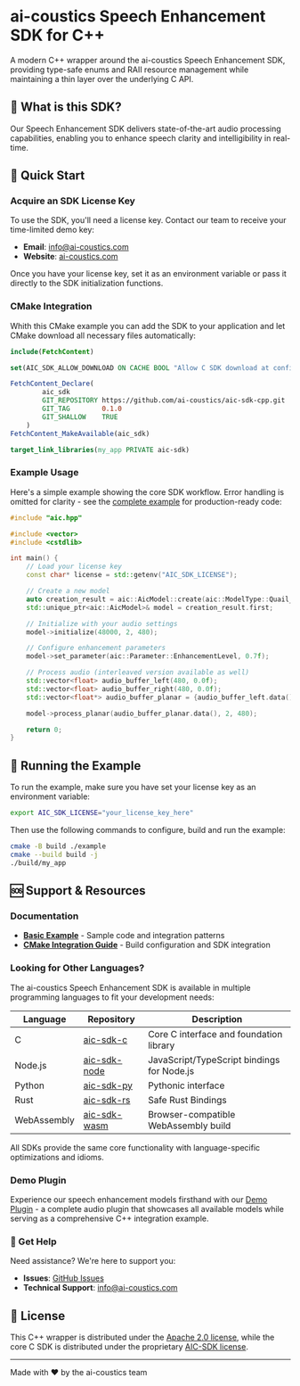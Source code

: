 # ai-coustics Speech Enhancement SDK for C++

A modern C++ wrapper around the ai-coustics Speech Enhancement SDK, providing type-safe enums and RAII resource management while maintaining a thin layer over the underlying C API.

## 🎯 What is this SDK?

Our Speech Enhancement SDK delivers state-of-the-art audio processing capabilities, enabling you to enhance speech clarity and intelligibility in real-time.

## 🚀 Quick Start

### Acquire an SDK License Key

To use the SDK, you'll need a license key. Contact our team to receive your time-limited demo key:

- **Email**: [info@ai-coustics.com](mailto:info@ai-coustics.com)
- **Website**: [ai-coustics.com](https://ai-coustics.com)

Once you have your license key, set it as an environment variable or pass it directly to the SDK initialization functions.

### CMake Integration

Whith this CMake example you can add the SDK to your application and let CMake download all necessary files automatically:

```cmake
include(FetchContent)

set(AIC_SDK_ALLOW_DOWNLOAD ON CACHE BOOL "Allow C SDK download at configure time")

FetchContent_Declare(
        aic_sdk
        GIT_REPOSITORY https://github.com/ai-coustics/aic-sdk-cpp.git
        GIT_TAG        0.1.0
        GIT_SHALLOW    TRUE
    )
FetchContent_MakeAvailable(aic_sdk)

target_link_libraries(my_app PRIVATE aic-sdk)
```

### Example Usage

Here's a simple example showing the core SDK workflow. Error handling is omitted for clarity - see the [complete example](example/main.cpp) for production-ready code:

```cpp
#include "aic.hpp"

#include <vector>
#include <cstdlib>

int main() {
    // Load your license key
    const char* license = std::getenv("AIC_SDK_LICENSE");

    // Create a new model
    auto creation_result = aic::AicModel::create(aic::ModelType::Quail_S48, license);
    std::unique_ptr<aic::AicModel>& model = creation_result.first;

    // Initialize with your audio settings
    model->initialize(48000, 2, 480);

    // Configure enhancement parameters
    model->set_parameter(aic::Parameter::EnhancementLevel, 0.7f);

    // Process audio (interleaved version available as well)
    std::vector<float> audio_buffer_left(480, 0.0f);
    std::vector<float> audio_buffer_right(480, 0.0f);
    std::vector<float*> audio_buffer_planar = {audio_buffer_left.data(), audio_buffer_right.data()};

    model->process_planar(audio_buffer_planar.data(), 2, 480);

    return 0;
}
```

## 🏃 Running the Example

To run the example, make sure you have set your license key as an environment variable:

```bash
export AIC_SDK_LICENSE="your_license_key_here"
```

Then use the following commands to configure, build and run the example:

```sh
cmake -B build ./example
cmake --build build -j
./build/my_app
```

## 🆘 Support & Resources

### Documentation
- **[Basic Example](example/main.cpp)** - Sample code and integration patterns
- **[CMake Integration Guide](example/CMakeLists.txt)** - Build configuration and SDK integration

### Looking for Other Languages?
The ai-coustics Speech Enhancement SDK is available in multiple programming languages to fit your development needs:

| Language | Repository | Description |
|----------|------------|-------------|
| C | [aic-sdk-c](https://github.com/ai-coustics/aic-sdk-c) | Core C interface and foundation library |
| Node.js | [aic-sdk-node](https://github.com/ai-coustics/aic-sdk-node) | JavaScript/TypeScript bindings for Node.js |
| Python | [aic-sdk-py](https://github.com/ai-coustics/aic-sdk-py) | Pythonic interface |
| Rust | [aic-sdk-rs](https://github.com/ai-coustics/aic-sdk-rs) | Safe Rust Bindings |
| WebAssembly | [aic-sdk-wasm](https://github.com/ai-coustics/aic-sdk-wasm) | Browser-compatible WebAssembly build |

All SDKs provide the same core functionality with language-specific optimizations and idioms.

### Demo Plugin
Experience our speech enhancement models firsthand with our [Demo Plugin](https://github.com/ai-coustics/aic-sdk-plugin) - a complete audio plugin that showcases all available models while serving as a comprehensive C++ integration example.

### 💬 Get Help
Need assistance? We're here to support you:
- **Issues**: [GitHub Issues](https://github.com/ai-coustics/aic-sdk-cpp/issues)
- **Technical Support**: [info@ai-coustics.com](mailto:info@ai-coustics.com)


## 📄 License
This C++ wrapper is distributed under the [Apache 2.0 license](LICENSE), while the core C SDK is distributed under the proprietary [AIC-SDK license](LICENSE.AIC-SDK).

---

Made with ❤️ by the ai-coustics team
